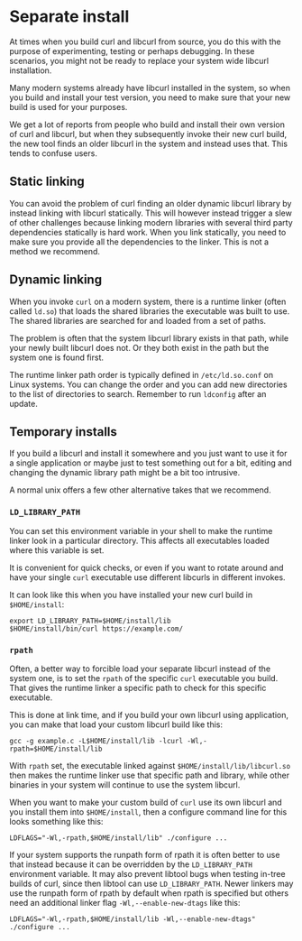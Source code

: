 # Separate install

At times when you build curl and libcurl from source, you do this with the
purpose of experimenting, testing or perhaps debugging. In these scenarios,
you might not be ready to replace your system wide libcurl installation.

Many modern systems already have libcurl installed in the system, so when you
build and install your test version, you need to make sure that your new build
is used for your purposes.

We get a lot of reports from people who build and install their own version of
curl and libcurl, but when they subsequently invoke their new curl build, the
new tool finds an older libcurl in the system and instead uses that. This
tends to confuse users.

## Static linking

You can avoid the problem of curl finding an older dynamic libcurl library by
instead linking with libcurl statically. This will however instead trigger a
slew of other challenges because linking modern libraries with several third
party dependencies statically is hard work. When you link statically, you need
to make sure you provide all the dependencies to the linker. This is not a
method we recommend.

## Dynamic linking

When you invoke `curl` on a modern system, there is a runtime linker (often
called `ld.so`) that loads the shared libraries the executable was built to
use. The shared libraries are searched for and loaded from a set of paths.

The problem is often that the system libcurl library exists in that path,
while your newly built libcurl does not. Or they both exist in the path but
the system one is found first.

The runtime linker path order is typically defined in `/etc/ld.so.conf` on
Linux systems. You can change the order and you can add new directories to the
list of directories to search. Remember to run `ldconfig` after an update.

## Temporary installs

If you build a libcurl and install it somewhere and you just want to use it
for a single application or maybe just to test something out for a bit,
editing and changing the dynamic library path might be a bit too intrusive.

A normal unix offers a few other alternative takes that we recommend.

### `LD_LIBRARY_PATH`

You can set this environment variable in your shell to make the runtime
linker look in a particular directory. This affects all executables loaded
where this variable is set.

It is convenient for quick checks, or even if you want to rotate around and
have your single `curl` executable use different libcurls in different
invokes.

It can look like this when you have installed your new curl build in
`$HOME/install`:

    export LD_LIBRARY_PATH=$HOME/install/lib
    $HOME/install/bin/curl https://example.com/
    
### `rpath`

Often, a better way to forcible load your separate libcurl instead of the
system one, is to set the `rpath` of the specific `curl` executable you
build. That gives the runtime linker a specific path to check for this
specific executable.

This is done at link time, and if you build your own libcurl using
application, you can make that load your custom libcurl build like this:

    gcc -g example.c -L$HOME/install/lib -lcurl -Wl,-rpath=$HOME/install/lib

With `rpath` set, the executable linked against `$HOME/install/lib/libcurl.so`
then makes the runtime linker use that specific path and library, while other
binaries in your system will continue to use the system libcurl.

When you want to make your custom build of `curl` use its own libcurl and you
install them into `$HOME/install`, then a configure command line for this
looks something like this:

    LDFLAGS="-Wl,-rpath,$HOME/install/lib" ./configure ...

If your system supports the runpath form of rpath it is often better to use
that instead because it can be overridden by the `LD_LIBRARY_PATH` environment
variable. It may also prevent libtool bugs when testing in-tree builds of curl,
since then libtool can use `LD_LIBRARY_PATH`. Newer linkers may use the runpath
form of rpath by default when rpath is specified but others need an additional
linker flag `-Wl,--enable-new-dtags` like this:

    LDFLAGS="-Wl,-rpath,$HOME/install/lib -Wl,--enable-new-dtags" ./configure ...
